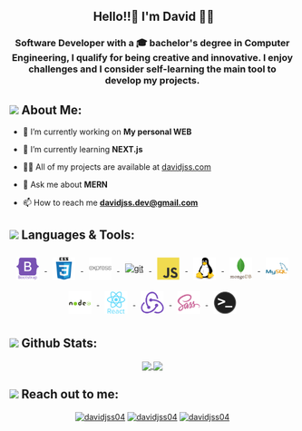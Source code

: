 ## <p align="center">️ **Hello!!👋 I'm David** 🎯️🚀️</p>
<h3 align="center">Software Developer with a 🎓 bachelor's degree in Computer Engineering, I qualify for being creative and innovative. I enjoy challenges and I consider self-learning the main tool to develop my projects.</h3>

## <img src="https://media.giphy.com/media/WUlplcMpOCEmTGBtBW/giphy.gif" width="40"> **About Me:**

- 🔭 I’m currently working on **My personal WEB**

- 🌱 I’m currently learning **NEXT.js**

- 👨‍💻 All of my projects are available at [davidjss.com](davidjss.com)

- 💬 Ask me about **MERN**

- 📫 How to reach me **davidjss.dev@gmail.com**

## <img src="https://media.giphy.com/media/j2pOGeGYKe2xCCKwfi/giphy.gif" width="40"> **Languages & Tools:**
<p align="center">
  <a href="https://getbootstrap.com" target="_blank" rel="noreferrer">
    <img align="center" style="margin: 10px"
      src="https://raw.githubusercontent.com/devicons/devicon/master/icons/bootstrap/bootstrap-plain-wordmark.svg"
      alt="bootstrap" width="40" height="40" /> </a>
  <a href="https://www.w3schools.com/css/" target="_blank" rel="noreferrer">
    <img align="center" style="margin: 10px"
      src="https://raw.githubusercontent.com/devicons/devicon/master/icons/css3/css3-original-wordmark.svg" alt="css3"
      width="40" height="40" /> </a>
  <a href="https://expressjs.com" target="_blank" rel="noreferrer">
    <img align="center" style="margin: 10px"
      src="https://raw.githubusercontent.com/devicons/devicon/master/icons/express/express-original-wordmark.svg"
      alt="express" width="40" height="40" /> </a>
  <a href="https://git-scm.com/" target="_blank" rel="noreferrer">
    <img align="center" style="margin: 10px" src="https://www.vectorlogo.zone/logos/git-scm/git-scm-icon.svg" alt="git"
      width="40" height="40" /> </a> <a href="https://developer.mozilla.org/en-US/docs/Web/JavaScript" target="_blank"
    rel="noreferrer">
    <img align="center" style="margin: 10px"
      src="https://raw.githubusercontent.com/devicons/devicon/master/icons/javascript/javascript-original.svg"
      alt="javascript" width="40" height="40" /> </a>
  <a href="https://www.linux.org/" target="_blank" rel="noreferrer">
    <img align="center" style="margin: 10px"
      src="https://raw.githubusercontent.com/devicons/devicon/master/icons/linux/linux-original.svg" alt="linux"
      width="40" height="40" /> </a> <a href="https://www.mongodb.com/" target="_blank" rel="noreferrer">
    <img align="center" style="margin: 10px"
      src="https://raw.githubusercontent.com/devicons/devicon/master/icons/mongodb/mongodb-original-wordmark.svg"
      alt="mongodb" width="40" height="40" /> </a>
  <a href="https://www.mysql.com/" target="_blank" rel="noreferrer">
    <img align="center" style="margin: 10px"
      src="https://raw.githubusercontent.com/devicons/devicon/master/icons/mysql/mysql-original-wordmark.svg"
      alt="mysql" width="40" height="40" /> </a>
  <a href="https://nodejs.org" target="_blank" rel="noreferrer">
    <img align="center" style="margin: 10px"
      src="https://raw.githubusercontent.com/devicons/devicon/master/icons/nodejs/nodejs-original-wordmark.svg"
      alt="nodejs" width="40" height="40" /> </a>
  <a href="https://reactjs.org/" target="_blank" rel="noreferrer">
    <img align="center" style="margin: 10px"
      src="https://raw.githubusercontent.com/devicons/devicon/master/icons/react/react-original-wordmark.svg"
      alt="react" width="40" height="40" /> </a>
  <a href="https://redux.js.org" target="_blank" rel="noreferrer">
    <img align="center" style="margin: 10px"
      src="https://raw.githubusercontent.com/devicons/devicon/master/icons/redux/redux-original.svg" alt="redux"
      width="40" height="40" /> </a>
  <a href="https://sass-lang.com" target="_blank" rel="noreferrer">
    <img align="center" style="margin: 10px"
      src="https://raw.githubusercontent.com/devicons/devicon/master/icons/sass/sass-original.svg" alt="sass" width="40"
      height="40" /> </a>
  <a href="www.linux.com" target="_blank" rel="noreferrer">
    <img align="center" style="margin: 10px"
      src="https://raw.githubusercontent.com/github/explore/80688e429a7d4ef2fca1e82350fe8e3517d3494d/topics/terminal/terminal.png"
      alt="Terminal" width="40" /></a>
</p>

## <img src="https://media.giphy.com/media/ZCN6F3FAkwsyOGU2RS/giphy.gif" width="40"> **Github Stats:**
<p align="center">
  <a href="https://github.com/Karthik-Nayak98/github-readme-stats">
    <img width="430" align="center"
      src="https://github-readme-stats-davidjss04.vercel.app/api?username=davidjss04&show_icons=true&theme=tokyonight&count_private=true&include_all_commits=true&hide=issues">
  </a>
  <a href="https://github.com/Karthik-Nayak98/github-readme-stats">
    <img align="center"
      src="https://github-readme-stats-davidjss04.vercel.app/api/top-langs/?username=davidjss04&layout=compact&theme=tokyonight&hide=Java" />
  </a>
</p>

## <img src="https://media.giphy.com/media/LnQjpWaON8nhr21vNW/giphy.gif" width="40"> **Reach out to me:** ️
<p align="center">
<a href="https://twitter.com/davidjss04" target="blank"><img align="center" src="https://raw.githubusercontent.com/rahuldkjain/github-profile-readme-generator/master/src/images/icons/Social/twitter.svg" alt="davidjss04" height="30" width="40" /></a>
<a href="https://linkedin.com/in/davidjss04" target="blank"><img align="center" src="https://raw.githubusercontent.com/rahuldkjain/github-profile-readme-generator/master/src/images/icons/Social/linked-in-alt.svg" alt="davidjss04" height="30" width="40" /></a>
<a href="https://instagram.com/davidjss04" target="blank"><img align="center" src="https://raw.githubusercontent.com/rahuldkjain/github-profile-readme-generator/master/src/images/icons/Social/instagram.svg" alt="davidjss04" height="30" width="40" /></a>
</p>
